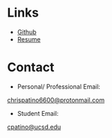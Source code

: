 # Links

- <a href = "https://github.com/chris-patino?tab=repositories">Github</a> 
- <a href = "https://docs.google.com/document/d/1VOpvbrLz4eyDWc36P1fIytvnD9TzMjXJEmh1LhoE9go/edit?usp=sharing">Resume</a> 

# Contact

- Personal/ Professional Email: 
 
chrispatino6600@protonmail.com

- Student Email: 

cpatino@ucsd.edu
